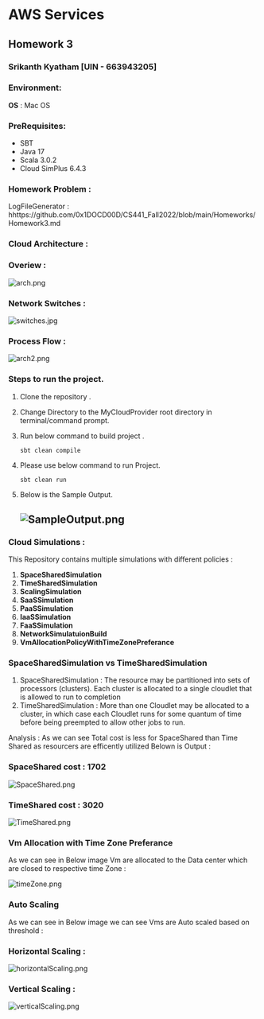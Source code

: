 # AWS Services
## Homework 3

### Srikanth Kyatham [UIN - 663943205]


### Environment:
**OS** : Mac OS

### PreRequisites:
- SBT
- Java 17
- Scala 3.0.2
- Cloud SimPlus 6.4.3

### Homework Problem :
LogFileGenerator : hhttps://github.com/0x1DOCD00D/CS441_Fall2022/blob/main/Homeworks/Homework3.md

### Cloud Architecture :

### Overiew :
![arch.png](images/arch.png "Architecture")

### Network Switches :
![switches.jpg](images/switches.jpg "Architecture")

### Process Flow :
![arch2.png](images/arch2.png "Architecture")

### Steps to run the project.
1. Clone the repository .
2. Change Directory to the MyCloudProvider root directory in terminal/command prompt.
3. Run below command to build project .
    ```
    sbt clean compile
    ```
4. Please use below command to run Project.
    ```
    sbt clean run
    ```
5. Below is the Sample Output.

   ![SampleOutput.png](images/SampleOutput.png)
   ---


### Cloud Simulations :
This Repository contains multiple simulations  with different policies :
1. **SpaceSharedSimulation**
2. **TimeSharedSimulation**
3. **ScalingSimulation**
4. **SaaSSimulation**
5. **PaaSSimulation**
6. **IaaSSimulation**
7. **FaaSSimulation**
8. **NetworkSimulatuionBuild**
9. **VmAllocationPolicyWithTimeZonePreferance**


### SpaceSharedSimulation vs TimeSharedSimulation

1. SpaceSharedSimulation : The resource may be partitioned into sets of processors (clusters). Each cluster is allocated to a single cloudlet that is allowed to run to completion
2. TimeSharedSimulation : More than one Cloudlet may be allocated to a cluster, in which case each Cloudlet runs for some quantum of time before being preempted to allow other jobs to run.

Analysis : As we can see Total cost is less for SpaceShared than Time Shared as resourcers are efficently utilized
Belown is Output :
### SpaceShared cost : 1702
![SpaceShared.png](images/SpaceShared.png)

### TimeShared cost : 3020
![TimeShared.png](images/TimeShared.png)
### Vm Allocation with Time Zone Preferance

As we can see in Below image Vm are allocated to the Data center which are closed to respective time Zone :

![timeZone.png](images/timeZone.png)


### Auto Scaling 

As we can see in Below image we can see Vms are Auto scaled based on threshold :
### Horizontal Scaling :
![horizontalScaling.png](images/horizontalScaling.png)
### Vertical Scaling :
![verticalScaling.png](images/verticalScaling.png)




